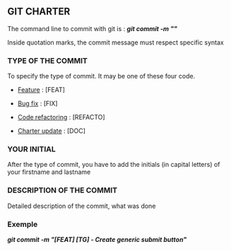 ## GIT CHARTER

The command line to commit with git is : ***git commit -m ""***

Inside quotation marks, the commit message must respect specific syntax

### TYPE OF THE COMMIT

To specify the type of commit. It may be one of these four code.

- <u>Feature</u> : [FEAT]

- <u>Bug fix</u> : [FIX]

- <u>Code refactoring</u> : [REFACTO]

- <u>Charter update</u> : [DOC]

### YOUR INITIAL

After the type of commit, you have to add the initials (in capital letters) of your firstname and lastname

### DESCRIPTION OF THE COMMIT

Detailed description of the commit, what was done

### Exemple

***git commit -m "[FEAT] [TG] - Create generic submit button"***
